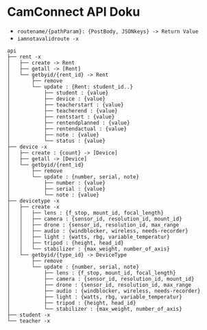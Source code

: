 # CamConnect API Doku

- `routename/{pathParam}: {PostBody, JSONkeys} -> Return Value`
- `iamnotavalidroute -x`

```
api
├── rent -x
│   ├── create -> Rent
│   ├── getall -> [Rent]
│   └── getbyid/{rent_id} -> Rent
│       ├── remove
│       └── update : {Rent: student_id..}
│           ├── student : {value}
│           ├── device : {value}
│           ├── teacherstart : {value}
│           ├── teacherend : {value}
│           ├── rentstart : {value}
│           ├── rentendplanned : {value}
│           ├── rentendactual : {value}
│           ├── note : {value}
│           └── status : {value}
├── device -x
│   ├── create : {count} -> [Device]
│   ├── getall -> [Device]
│   └── getbyid/{rent_id}
│       ├── remove
│       └── update : {number, serial, note}
│           ├── number : {value}
│           ├── serial : {value}
│           └── note : {value}
├── devicetype -x
│   ├── create -x
│   │   ├── lens : {f_stop, mount_id, focal_length}
│   │   ├── camera : {sensor_id, resolution_id, mount_id}
│   │   ├── drone : {sensor_id, resolution_id, max_range
│   │   ├── audio : {windblocker, wireless, needs-recorder}
│   │   ├── light : {watts, rbg, variable_temperatur}
│   │   ├── tripod : {height, head_id}
│   │   └── stabilizer : {max_weight, number_of_axis}
│   └── getbyid/{type_id} -> DeviceType
│       ├── remove
│       └── update : {number, serial, note}
│           ├── lens : {f_stop, mount_id, focal_length}
│           ├── camera : {sensor_id, resolution_id, mount_id}
│           ├── drone : {sensor_id, resolution_id, max_range
│           ├── audio : {windblocker, wireless, needs-recorder}
│           ├── light : {watts, rbg, variable_temperatur}
│           ├── tripod : {height, head_id}
│           └── stabilizer : {max_weight, number_of_axis}
├── student -x
└── teacher -x
```

<!--

https://tree.nathanfriend.io/

- api
  - rent -x
    - create -> Rent
    - getall -> [Rent]
    - getbyid/{rent_id} -> Rent
      - remove
      - update : {Rent: student_id..}
        - student : {value}
        - device : {value}
        - teacherstart : {value}
        - teacherend : {value}
        - rentstart : {value}
        - rentendplanned : {value}
        - rentendactual : {value}
        - note : {value}
        - status : {value}
  - device -x
    - create : {count} -> [Device]
    - getall -> [Device]
    - getbyid/{rent_id}
      - remove
      - update : {number, serial, note}
        - number : {value}
        - serial : {value}
        - note : {value}
  - devicetype -x
    - create -x
      - lens : {f_stop, mount_id, focal_length}
      - camera : {sensor_id, resolution_id, mount_id}
      - drone : {sensor_id, resolution_id, max_range
      - audio : {windblocker, wireless, needs-recorder}
      - light : {watts, rbg, variable_temperatur}
      - tripod : {height, head_id}
      - stabilizer : {max_weight, number_of_axis}
    - getbyid/{type_id} -> DeviceType
      - remove
      - update : {number, serial, note}
        - lens : {f_stop, mount_id, focal_length}
        - camera : {sensor_id, resolution_id, mount_id}
        - drone : {sensor_id, resolution_id, max_range
        - audio : {windblocker, wireless, needs-recorder}
        - light : {watts, rbg, variable_temperatur}
        - tripod : {height, head_id}
        - stabilizer : {max_weight, number_of_axis}
  - student -x
  - teacher -x

-->